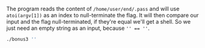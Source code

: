 The program reads the content of `/home/user/end/.pass` and will use `atoi(argv[1])` as an index to null-terminate the flag. It will then compare our input and the flag null-terminated, if they're equal we'll get a shell. So we just need an empty string as an input, because `'' == ''`.

```sh
./bonus3 ''
```
